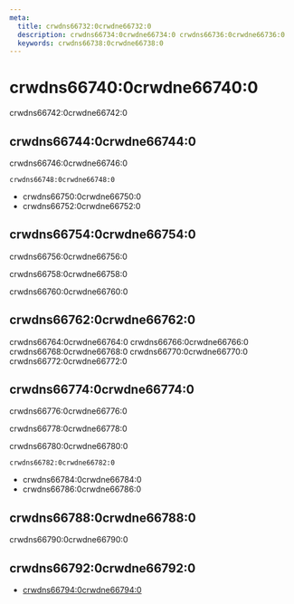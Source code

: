 ```yaml
---
meta:
  title: crwdns66732:0crwdne66732:0
  description: crwdns66734:0crwdne66734:0 crwdns66736:0crwdne66736:0
  keywords: crwdns66738:0crwdne66738:0
---
```


# crwdns66740:0crwdne66740:0
crwdns66742:0crwdne66742:0

<entry-ad />

## crwdns66744:0crwdne66744:0
crwdns66746:0crwdne66746:0

`crwdns66748:0crwdne66748:0`
- crwdns66750:0crwdne66750:0
- crwdns66752:0crwdne66752:0


## crwdns66754:0crwdne66754:0
crwdns66756:0crwdne66756:0

  crwdns66758:0crwdne66758:0

  crwdns66760:0crwdne66760:0

## crwdns66762:0crwdne66762:0
crwdns66764:0crwdne66764:0
<alert type="success">crwdns66766:0crwdne66766:0</alert>
<alert type="info">crwdns66768:0crwdne66768:0</alert>
<alert type="warning">crwdns66770:0crwdne66770:0</alert>
<alert type="error">crwdns66772:0crwdne66772:0</alert>

## crwdns66774:0crwdne66774:0
crwdns66776:0crwdne66776:0

  crwdns66778:0crwdne66778:0

  crwdns66780:0crwdne66780:0

  `crwdns66782:0crwdne66782:0`
  - crwdns66784:0crwdne66784:0
  - crwdns66786:0crwdne66786:0

## crwdns66788:0crwdne66788:0
crwdns66790:0crwdne66790:0

## crwdns66792:0crwdne66792:0
  - [crwdns66794:0crwdne66794:0]()

<doc-footer />
